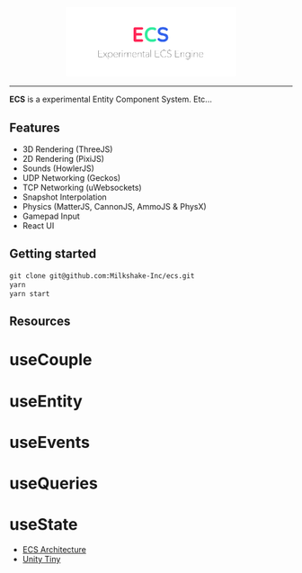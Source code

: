 <p align="center">
  <img src="logo.png" width="60%"/>
</p>
<hr/>

**ECS** is a experimental Entity Component System. Etc...

## Features

- 3D Rendering (ThreeJS)
- 2D Rendering (PixiJS)
- Sounds (HowlerJS)
- UDP Networking (Geckos)
- TCP Networking (uWebsockets)
- Snapshot Interpolation
- Physics (MatterJS, CannonJS, AmmoJS & PhysX)
- Gamepad Input
- React UI

## Getting started

```
git clone git@github.com:Milkshake-Inc/ecs.git
yarn
yarn start
```



## Resources

# useCouple
# useEntity
# useEvents
# useQueries
# useState

 - [ECS Architecture](https://ecsy.io/docs/#/manual/Architecture)
 - [Unity Tiny](https://docs.unity3d.com/Packages/com.unity.tiny@0.15/manual/module-core2d.html)
